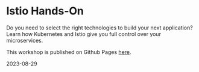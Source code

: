 # Istio Hands-On

Do you need to select the right technologies to build your next application? Learn how Kubernetes and Istio give you full control over your microservices. 

This workshop is published on Github Pages [here](https://harald-u.github.io/istio-handson/).

2023-08-29
